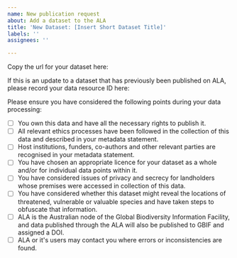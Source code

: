 ```yaml
---
name: New publication request
about: Add a dataset to the ALA
title: 'New Dataset: [Insert Short Dataset Title]'
labels: ''
assignees: ''

---
```


Copy the url for your dataset here:

If this is an update to a dataset that has previously been published on ALA, please record your data resource ID here:

Please ensure you have considered the following points during your data processing:

- [ ] You own this data and have all the necessary rights to publish it.
- [ ] All relevant ethics processes have been followed in the collection of this data and described in your metadata statement.
- [ ] Host institutions, funders, co-authors and other relevant parties are recognised in your metadata statement.
- [ ] You have chosen an appropriate licence for your dataset as a whole and/or for individual data points within it.
- [ ] You have considered issues of privacy and secrecy for landholders whose premises were accessed in collection of this data.
- [ ] You have considered whether this dataset might reveal the locations of threatened, vulnerable or valuable species and have taken steps to obfuscate that information.
- [ ] ALA is the Australian node of the Global Biodiversity Information Facility, and data published through the ALA will also be published to GBIF and assigned a DOI.
- [ ] ALA or it's users may contact you where errors or inconsistencies are found.
